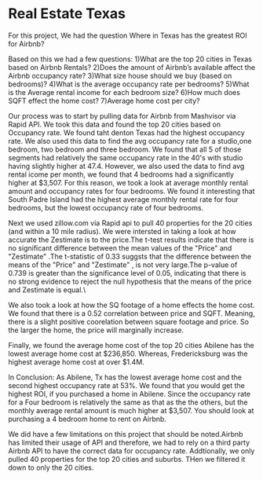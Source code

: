 # Real Estate Texas 
For this project, We had the question Where in Texas has the greatest ROI for Airbnb? 

Based on this we had a few questions:
1)What are the top 20 cities in Texas based on Airbnb Rentals? 
2)Does the amount of  Airbnb’s available affect the Airbnb occupancy rate? 
3)What size house should we buy (based on  bedrooms)?
4)What is the  average occupancy rate per bedrooms? 
5)What is the Average rental income for each bedroom size? 
6)How much does SQFT effect the home cost? 
7)Average home cost per city?

Our process was to start by pulling data for Airbnb from Mashvisor via Rapid API. We took this data and found the top 20 cities based on Occupancy rate. We found taht denton Texas had the highest occupancy rate. We also used this data to find the avg occupancy rate for a studio,one bedroom, two bedroom and three bedroom. 
We found that all 5 of those segments had relatively the same occupancy rate in the 40's with studio having slightly higher at 47.4. However, we also used the data to find avg rental icome per month, we found that 4 bedrooms had a significantly higher at $3,507. For this reason, we took a look at average monthly rental amount and occupancy rates for four bedrooms. We found it interesting that South Padre Island had the highest average monthly rental rate for four bedrooms, but the lowest occupancy rate of four bedrooms. 

Next we used zillow.com via Rapid api to pull 40 properties for the 20 cities (and within a 10 mile radius). We were intersted in taking a look at how accurate the Zestimate is to the price.The t-test results indicate that there is no significant difference between the mean values of the "Price" and "Zestimate" .The t-statistic of 0.33 suggsts that the difference between the means of the "Price" and "Zestimate" , is not very large.The p-value of 0.739 is greater than the significance level of 0.05, indicating that there is no strong evidence to reject the null hypothesis that the means of the price and Zestimate is equal.\

We also took a look at how the SQ footage of a home effects the home cost. We found that there is a 0.52 correlation between price and SQFT. Meaning, there is a slight positive coorelation between square footage and price. So the larger the home, the price will marginally increase. 

Finally, we found the average home cost of the top 20 cities Abilene has the lowest average home cost at $236,850. Whereas, Fredericksburg was the highest average home cost at over $1.4M.

In Conclusion: 
As Abilene, Tx has the lowest average home cost and the second highest occupancy rate at 53%. We found that you would get the highest ROI, if you purchased a home in Abilene. Since the occupancy rate for a Four bedroom is relatively the same as  that as the the others, but the monthly  average rental amount is much higher at $3,507. You should look at purchasing a 4 bedroom home to rent on Airbnb.

We did have a few limitations on this project that should be noted.Airbnb has limited their usage of API and therefore, we had to  rely on a third party Airbnb API to have the correct data for occupancy rate. Addtionally, we only pulled 40 properties for the top 20 cities and suburbs. THen we filtered it down to only the 20 cities. 


